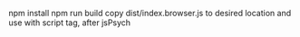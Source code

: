 npm install
npm run build
copy dist/index.browser.js to desired location and use with script tag, after jsPsych
